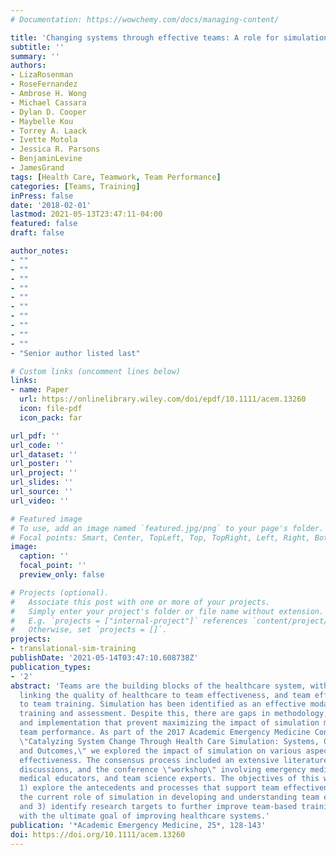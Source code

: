 ```yaml
---
# Documentation: https://wowchemy.com/docs/managing-content/

title: 'Changing systems through effective teams: A role for simulation'
subtitle: ''
summary: ''
authors:
- LizaRosenman
- RoseFernandez
- Ambrose H. Wong
- Michael Cassara
- Dylan D. Cooper
- Maybelle Kou
- Torrey A. Laack
- Ivette Motola
- Jessica R. Parsons
- BenjaminLevine
- JamesGrand
tags: [Health Care, Teamwork, Team Performance]
categories: [Teams, Training]
inPress: false
date: '2018-02-01'
lastmod: 2021-05-13T23:47:11-04:00
featured: false
draft: false

author_notes:
- ""
- ""
- ""
- ""
- ""
- ""
- ""
- ""
- ""
- ""
- "Senior author listed last"

# Custom links (uncomment lines below)
links:
- name: Paper
  url: https://onlinelibrary.wiley.com/doi/epdf/10.1111/acem.13260
  icon: file-pdf
  icon_pack: far

url_pdf: ''
url_code: ''
url_dataset: ''
url_poster: ''
url_project: ''
url_slides: ''
url_source: ''
url_video: ''

# Featured image
# To use, add an image named `featured.jpg/png` to your page's folder.
# Focal points: Smart, Center, TopLeft, Top, TopRight, Left, Right, BottomLeft, Bottom, BottomRight.
image:
  caption: ''
  focal_point: ''
  preview_only: false

# Projects (optional).
#   Associate this post with one or more of your projects.
#   Simply enter your project's folder or file name without extension.
#   E.g. `projects = ["internal-project"]` references `content/project/deep-learning/index.md`.
#   Otherwise, set `projects = []`.
projects:
- translational-sim-training
publishDate: '2021-05-14T03:47:10.608738Z'
publication_types:
- '2'
abstract: 'Teams are the building blocks of the healthcare system, with growing evidence
  linking the quality of healthcare to team effectiveness, and team effectiveness
  to team training. Simulation has been identified as an effective modality for team
  training and assessment. Despite this, there are gaps in methodology, measurement,
  and implementation that prevent maximizing the impact of simulation modalities on
  team performance. As part of the 2017 Academic Emergency Medicine Consensus Conference
  \"Catalyzing System Change Through Health Care Simulation: Systems, Competency,
  and Outcomes,\" we explored the impact of simulation on various aspects of team
  effectiveness. The consensus process included an extensive literature review, group
  discussions, and the conference \"workshop\" involving emergency medicine physicians,
  medical educators, and team science experts. The objectives of this work were to:
  1) explore the antecedents and processes that support team effectiveness, 2) summarize
  the current role of simulation in developing and understanding team effectiveness,
  and 3) identify research targets to further improve team-based training and assessment,
  with the ultimate goal of improving healthcare systems.'
publication: '*Academic Emergency Medicine, 25*, 128-143'
doi: https://doi.org/10.1111/acem.13260
---
```

